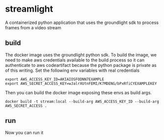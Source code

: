 # streamlight
A containerized python application that uses the groundlight sdk to
process frames from a video stream

## build

The docker image uses the groundlight python sdk. To build the image,
we need to make aws credentials available to the build process so it
can authenticate to aws codeartifact because the python package is
private as of this writing. Set the following env variables with real
credentials

``` shell
export AWS_ACCESS_KEY_ID=AKIAIOSFODNN7EXAMPLE
export AWS_SECRET_ACCESS_KEY=wJalrXUtnFEMI/K7MDENG/bPxRfiCYEXAMPLEKEY
```
Then you can build the docker image exposing these envs as build args.

``` shell
docker build -t stream:local --build-arg AWS_ACCESS_KEY_ID --build-arg AWS_SECRET_ACCESS .
```

## run
Now you can run it
